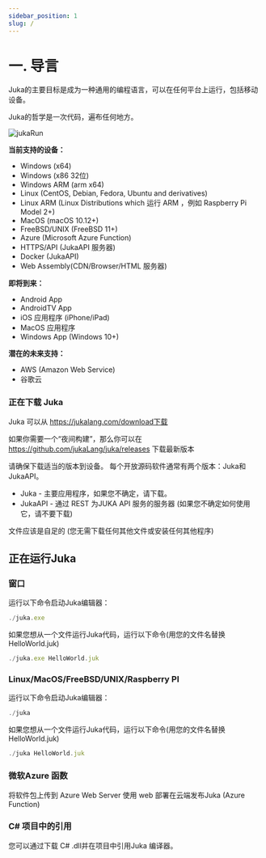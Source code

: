 ```yaml
---
sidebar_position: 1
slug: /
---
```


# 一. 导言

Juka的主要目标是成为一种通用的编程语言，可以在任何平台上运行，包括移动设备。

Juka的哲学是一次代码，遍布任何地方。

![jukaRun](https://user-images.githubusercontent.com/11934545/176820860-9ff1eff4-cbde-4e90-a56f-b0826f4760a5.gif)

__当前支持的设备：__
- Windows (x64)
- Windows (x86 32位)
- Windows ARM (arm x64)
- Linux (CentOS, Debian, Fedora, Ubuntu and derivatives)
- Linux ARM (Linux Distributions which 运行 ARM ，例如 Raspberry Pi Model 2+)
- MacOS (macOS 10.12+)
- FreeBSD/UNIX (FreeBSD 11+)
- Azure (Microsoft Azure Function)
- HTTPS/API (JukaAPI 服务器)
- Docker (JukaAPI)
- Web Assembly(CDN/Browser/HTML 服务器)

__即将到来：__
- Android App
- AndroidTV App
- iOS 应用程序 (iPhone/iPad)
- MacOS 应用程序
- Windows App (Windows 10+)

__潜在的未来支持：__
- AWS (Amazon Web Service)
- 谷歌云


### 正在下载 Juka
Juka 可以从 https://jukalang.com/download下载

如果你需要一个“夜间构建”，那么你可以在 https://github.com/jukaLang/juka/releases 下载最新版本

请确保下载适当的版本到设备。 每个开放源码软件通常有两个版本：Juka和JukaAPI。
- Juka - 主要应用程序，如果您不确定，请下载。
- JukaAPI - 通过 REST 为JUKA API 服务的服务器 (如果您不确定如何使用它，请不要下载)

文件应该是自足的 (您无需下载任何其他文件或安装任何其他程序)

## 正在运行Juka

### 窗口

运行以下命令启动Juka编辑器：

```jsx
./juka.exe
```

如果您想从一个文件运行Juka代码，运行以下命令(用您的文件名替换HelloWorld.juk)

```jsx
./juka.exe HelloWorld.juk
```

### Linux/MacOS/FreeBSD/UNIX/Raspberry PI

运行以下命令启动Juka编辑器：
```jsx
./juka
```

如果您想从一个文件运行Juka代码，运行以下命令(用您的文件名替换HelloWorld.juk)

```jsx
./juka HelloWorld.juk
```


### 微软Azure 函数

将软件包上传到 Azure Web Server 使用 web 部署在云端发布Juka (Azure Function)

### C# 项目中的引用

您可以通过下载 C# .dll并在项目中引用Juka 编译器。
